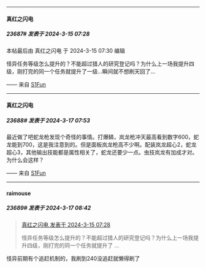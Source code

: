 ﻿
*****

####  真红之闪电  
##### 23687#       发表于 2024-3-15 07:28

 本帖最后由 真红之闪电 于 2024-3-15 07:30 编辑 

怪异任务等级怎么提升的？不能超过猎人的研究登记吗？为什么上一场我提升四级，刚打完的同一个任务就提升了一级…瞬间就不想刷天回了…

—— 来自 [S1Fun](https://s1fun.koalcat.com)


*****

####  真红之闪电  
##### 23688#       发表于 2024-3-17 07:53

最近做了吧蛇龙枪发现个奇怪的事情。打爆鳞，岚龙枪冲天最高看到数字600，蛇龙能到700，这是我注意到的。但是面板岚龙枪高不少啊。配装岚龙超心2，蛇龙超心3，其他输出技能都是属性相关了，蛇龙还要少一点。虫技岚龙有加成才对。为什么会这样？

—— 来自 [S1Fun](https://s1fun.koalcat.com)


*****

####  raimouse  
##### 23689#       发表于 2024-3-17 08:42

<blockquote><a href="httphttps://bbs.saraba1st.com/2b/forum.php?mod=redirect&amp;goto=findpost&amp;pid=64258781&amp;ptid=1960475" target="_blank">真红之闪电 发表于 2024-3-15 07:28</a>

怪异任务等级怎么提升的？不能超过猎人的研究登记吗？为什么上一场我提升四级，刚打完的同一个任务就提升了 ...</blockquote>
怪异前期有个追赶机制的，我刷到240没追赶就懒得刷了

